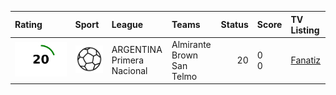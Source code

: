 | Rating                                                                                                                                 | Sport                                                                                                        | League                        | Teams                        |   Status | Score   | TV Listing                                               |
|:---------------------------------------------------------------------------------------------------------------------------------------|:-------------------------------------------------------------------------------------------------------------|:------------------------------|:-----------------------------|---------:|:--------|:---------------------------------------------------------|
| <img src="https://raw.githubusercontent.com/BlakeDuncan25/Donut-SVG-Ratings/bac4e4a278175106499642192132b1786a9aec38/20.svg" alt="20"> | <img src="https://raw.githubusercontent.com/BlakeDuncan25/Donut-SVG-Ratings/master/soccer.png" alt="Soccer"> | ARGENTINA<br>Primera Nacional | Almirante Brown<br>San Telmo |       20 | 0<br>0  | <a href="https://watch.fanatiz.com/channels">Fanatiz</a> |